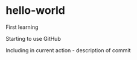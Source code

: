 # hello-world
First learning

Starting to use GitHub

Including in current action - description of commit
